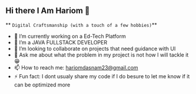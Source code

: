 ## Hi there I Am Hariom 👋
** `Digital Craftsmanship (with a touch of a few hobbies)`**

- 🔭 I’m currently working on a Ed-Tech Platform
- 🌱 I’m a JAVA FULLSTACK DEVELOPER
- 👯 I’m looking to collaborate on projects that need guidance with UI
- 💬 Ask me about what the problem in my project is not how I will tackle it 😁
- 📫 How to reach me: hariomdasnam23@gmail.com
- ⚡ Fun fact: I dont usualy share my code if I do besure to let me know if it can be optimized more
